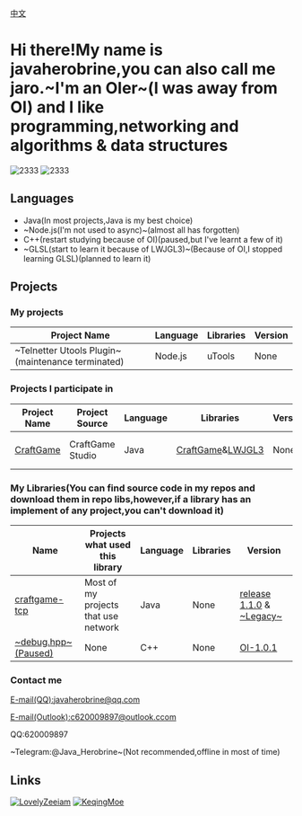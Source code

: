 [中文](https://github.com/javaherobrine/javaherobrine/blob/main/README.md)
# Hi there!My name is javaherobrine,you can also call me jaro.~I'm an OIer~(I was away from OI) and I like programming,networking and algorithms & data structures

![2333](https://github-readme-stats-89dq8p8qw.vercel.app/api/top-langs/?username=javaherobrine)
![2333](https://github-readme-stats-89dq8p8qw.vercel.app/api?username=javaherobrine&show_icons=true&count_private=true)

## Languages
- Java(In most projects,Java is my best choice)
- ~Node.js(I'm not used to async)~(almost all has forgotten)
- C++(restart studying because of OI)(paused,but I've learnt a few of it)
- ~GLSL(start to learn it because of LWJGL3)~(Because of OI,I stopped learning GLSL)(planned to learn it)
## Projects
### My projects
|Project Name|Language|Libraries|Version|
|-------|---|------|----|
|~Telnetter Utools Plugin~(maintenance terminated)|Node.js|uTools|None|
### Projects I participate in
|Project Name|Project Source|Language|Libraries|Version|Status|
|-------|----------------|---|------|----|-------|
|[CraftGame](https://github.com/javaherobrine/CraftGame)|CraftGame Studio|Java|[CraftGame](https://github.com/LovelyZeeiam/CraftGame)&[LWJGL3](https://www.lwjgl.org/)|None|Merging and Developing|
### My Libraries(You can find source code in my repos and download them in repo libs,however,if a library has an implement of any project,you can't download it)
|Name|Projects what used this library|Language|Libraries|Version|
|----|-------------------------------|--------|---------|-------|
|[craftgame-tcp](https://github.com/javaherobrine/craftgame-tcp-library)|Most of my projects that use network|Java|None|[release 1.1.0](https://github.com/javaherobrine/craftgame-tcp-library/releases/tag/v1.1.0) & [~Legacy~](https://github.com/javaherobrine/craftgame-tcp-library/releases/tag/legacy-version)|
|[~debug.hpp~(Paused)](https://github.com/javaherobrine/OI)|None|C++|None|[OI-1.0.1](https://github.com/javaherobrine/OI/blob/main/debug.hpp)|
### Contact me
[E-mail(QQ):javaherobrine@qq.com](mailto:javaherobrine@qq.com)

[E-mail(Outlook):c620009897@outlook.ccom](mailto:c620009897@outlook.com)

QQ:620009897

~Telegram:@Java_Herobrine~(Not recommended,offline in most of time)

## Links
[![LovelyZeeiam](https://avatars.githubusercontent.com/u/37842325?v=4)](https://github.com/LovelyZeeiam)
[![KeqingMoe](https://avatars.githubusercontent.com/u/59642397?v=4)](https://github.com/KeqingMoe)
